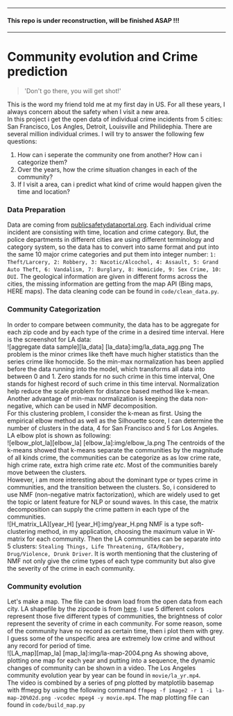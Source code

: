 
---------------------
#### This repo is under reconstruction, will be finished ASAP !!!
---------------------

# Community evolution and Crime prediction
>'Don't go there, you will get shot!'

This is the word my friend told me at my first day in US. For all these years, I always concern about the safety when I visit a new area.  
In this project i get the open data of individual crime incidents from 5 cities: San Francisco, Los Angles, Detroit, Louisville and Philidephia. There are several million individual crimes. I will try to answer the following few questions:  
  1. How can i seperate the community one from another? How can i categorize them?  
  2. Over the years, how the crime situation changes in each of the community?  
  3. If I visit a area, can i predict what kind of crime would happen given the time and location?  

### Data Preparation
Data are coming from [publicsafetydataportal.org](https://publicsafetydataportal.org/). Each individual crime incident are consisting with time, location and crime category. But, the police departments in different cities are using different terminology and category system, so the data has to convert into same format and put into the same 10 major crime categories and put them into integer number: `1: Theft/Larcery, 2: Robbery, 3: Nacotic/Alcochol, 4: Assault, 5: Grand Auto Theft, 6: Vandalism, 7: Burglary, 8: Homicide, 9: Sex Crime, 10: DUI`. The geological information are given in different forms across the cities, the missing information are getting from the map API (Bing maps, HERE maps). The data cleaning code can be found in `code/clean_data.py`.  

### Community Categorization
In order to compare between community, the data has to be aggregate for each zip code and by each type of the crime in a desired time interval. Here is the screenshot for LA data:  
![aggregate data sample][la_data]
[la_data]:img/la_data_agg.png
The problem is the minor crimes like theft have much higher statistics than the series crime like homocide. So the min-max normalization has been applied before the data running into the model, which transforms all data into between 0 and 1. Zero stands for no such crime in this time interval, One stands for highest record of such crime in this time interval. Normalization help reduce the scale problem for distance based method like k-mean. Another advantage of min-max normalization is keeping the data non-negative, which can be used in NMF decomposition.  
For this clustering problem, I consider the k-mean as first. Using the empirical elbow method as well as the Silhouette score, I can determine the number of clusters in the data, 4 for San Francisco and 5 for Los Angeles. LA elbow plot is shown as following:  
![elbow_plot_la][elbow_la]
[elbow_la]:img/elbow_la.png
The centroids of the k-means showed that k-means separate the communities by the magnitude of all kinds crime, the communities can be categorize as as low crime rate, high crime rate, extra high crime rate _etc_. Most of the communities barely move between the clusters.  
However, i am more interesting about the dominant type or types crime in communities, and the transition between the clusters. So, i considered to use NMF (non-negative matrix factorization), which are widely used to get the topic or latent feature for NLP or sound waves. In this case, the matrix decomposition can supply the crime pattern in each type of the communities.  
![H_matrix_LA][year_H]
[year_H]:img/year_H.png
NMF is a type soft-clustering method, in my application, choosing the maximum value in W-matrix for each community. Then the LA communities can be separate into 5 clusters: `Stealing Things, Life Threatening, GTA/Robbery, Drug/Violence, Drunk Driver`. It is worth mentioning that the clustering of NMF not only give the crime types of each type community but also give the severity of the crime in each community.  

### Community evolution
Let's make a map. The file can be down load from the open data from each city. LA shapefile by the zipcode is from [here](https://data.lacounty.gov/Geospatial/ZIP-Codes/65v5-jw9f). I use 5 different colors represent those five different types of communities, the brightness of color represent the severity of crime in each community. For some reason, some of the community have no record as certain time, then i plot them with grey. I guess some of the unspecific area are extremely low crime and without any record for period of time.  
![LA_map][map_la]
[map_la]:img/la-map-2004.png
As showing above, plotting one map for each year and putting into a sequence, the dynamic changes of community can be shown in a video. The Los Angeles community evolution year by year can be found in `movie/la_yr.mp4`.  
The video is combined by a series of png plotted by matplotlib basemap with ffmepg by using the following command `ffmpeg -f image2 -r 1 -i la-map-20%02d.png -vcodec mpeg4 -y movie.mp4`.
The map plotting file can found in `code/build_map.py`
